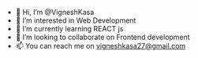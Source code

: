 - 👋 Hi, I’m @VigneshKasa
- 👀 I’m interested in Web Development 
- 🌱 I’m currently learning REACT js
- 💞️ I’m looking to collaborate on Frontend development
- 📫 You can reach me on vigneshkasa27@gmail.com

<!---
VigneshKasa/VigneshKasa is a ✨ special ✨ repository because its `README.md` (this file) appears on your GitHub profile.
You can click the Preview link to take a look at your changes.
--->
